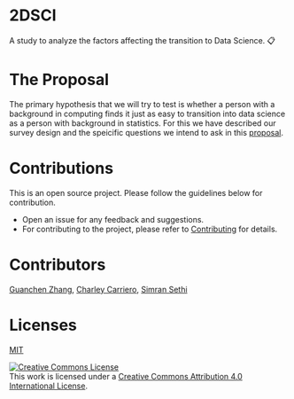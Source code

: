 # 2DSCI
A study to analyze the factors affecting the transition to Data Science. 📋

# The Proposal

The primary hypothesis that we will try to test is whether a person with a background in computing finds it just as easy to transition into data science as a person with background in statistics. For this we have described our survey design and the speicific questions we intend to ask in this [proposal](https://github.ubc.ca/ubc-mds-2017/2DSCI/blob/master/proposal.md).


# Contributions


This is an open source project. Please follow the guidelines below for contribution.

 - Open an issue for any feedback and suggestions.
 - For contributing to the project, please refer to [Contributing](https://github.ubc.ca/ubc-mds-2017/2DSCI/blob/master/CONTRIBUTING.md) for details.

# Contributors

[Guanchen Zhang](https://github.com/guanchenz),
[Charley Carriero](https://github.com/charcarr),
[Simran Sethi](https://github.com/simrnsethi)

# Licenses

[MIT](https://github.ubc.ca/ubc-mds-2017/2DSCI/blob/master/LICENSE.md)

<a rel="license" href="http://creativecommons.org/licenses/by/4.0/"><img alt="Creative Commons License" style="border-width:0" src="https://i.creativecommons.org/l/by/4.0/88x31.png" /></a><br />This work is licensed under a <a rel="license" href="http://creativecommons.org/licenses/by/4.0/">Creative Commons Attribution 4.0 International License</a>.
